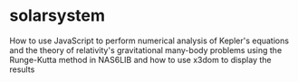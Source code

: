 # solarsystem
How to use JavaScript to perform numerical analysis of Kepler's equations and the theory of relativity's gravitational many-body problems using the Runge-Kutta method in NAS6LIB and how to use x3dom to display the results
